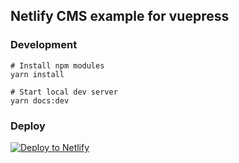 ## Netlify CMS example for vuepress 

### Development
```
# Install npm modules
yarn install

# Start local dev server
yarn docs:dev
```

### Deploy
[![Deploy to Netlify](https://www.netlify.com/img/deploy/button.svg)](https://app.netlify.com/start/deploy?repository=https://github.com/toshilow/netlify-cms-vuepress.git)
